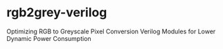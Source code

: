 # rgb2grey-verilog
Optimizing RGB to Greyscale Pixel Conversion Verilog Modules for Lower Dynamic Power Consumption
